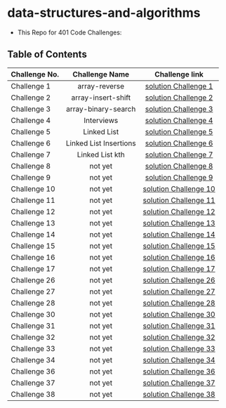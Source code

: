 # data-structures-and-algorithms

- This Repo for 401 Code Challenges:

## Table of Contents

| Challenge No. |     Challenge Name     |                           Challenge link                            |
| ------------- | :--------------------: | :-----------------------------------------------------------------: |
| Challenge 1   |     array-reverse      |      [solution Challenge 1](./python/array-reverse/README.md)       |
| Challenge 2   |   array-insert-shift   |    [solution Challenge 2](./python/array-insert-shift/README.md)    |
| Challenge 3   |  array-binary-search   |   [solution Challenge 3](./python/array-binary-search/README.md)    |
| Challenge 4   |       Interviews       |        [solution Challenge 4](./python/Interviews/README.md)        |
| Challenge 5   |      Linked List       |       [solution Challenge 5](./python/linkedLists/README.md)        |
| Challenge 6   | Linked List Insertions | [solution Challenge 6](./python/linked-list-insertions/README06.md) |
| Challenge 7   |    Linked List kth     |  [solution Challenge 7](./python/linked-list-insertions/README.md)  |
| Challenge 8   |        not yet         |                  [solution Challenge 8](./python)                   |
| Challenge 9   |        not yet         |                  [solution Challenge 9](./python)                   |
| Challenge 10  |        not yet         |                  [solution Challenge 10](./python)                  |
| Challenge 11  |        not yet         |                  [solution Challenge 11](./python)                  |
| Challenge 12  |        not yet         |                  [solution Challenge 12](./python)                  |
| Challenge 13  |        not yet         |                  [solution Challenge 13](./python)                  |
| Challenge 14  |        not yet         |                  [solution Challenge 14](./python)                  |
| Challenge 15  |        not yet         |                  [solution Challenge 15](./python)                  |
| Challenge 16  |        not yet         |                  [solution Challenge 16](./python)                  |
| Challenge 17  |        not yet         |                  [solution Challenge 17](./python)                  |
| Challenge 26  |        not yet         |                  [solution Challenge 26](./python)                  |
| Challenge 27  |        not yet         |                  [solution Challenge 27](./python)                  |
| Challenge 28  |        not yet         |                  [solution Challenge 28](./python)                  |
| Challenge 30  |        not yet         |                  [solution Challenge 30](./python)                  |
| Challenge 31  |        not yet         |                  [solution Challenge 31](./python)                  |
| Challenge 32  |        not yet         |                  [solution Challenge 32](./python)                  |
| Challenge 33  |        not yet         |                  [solution Challenge 33](./python)                  |
| Challenge 34  |        not yet         |                  [solution Challenge 34](./python)                  |
| Challenge 36  |        not yet         |                  [solution Challenge 36](./python)                  |
| Challenge 37  |        not yet         |                  [solution Challenge 37](./python)                  |
| Challenge 38  |        not yet         |                  [solution Challenge 38](./python)                  |
